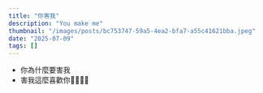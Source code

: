```yaml
---
title: "你害我"
description: "You make me"
thumbnail: "/images/posts/bc753747-59a5-4ea2-bfa7-a55c41621bba.jpeg"
date: "2025-07-09"
tags: []
---
```

- 你為什麼要害我
- 害我這麼喜歡你🤬🤬😭😭
